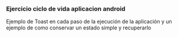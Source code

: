 ### Ejercicio ciclo de vida aplicacion android

Ejemplo de Toast en cada paso de la ejecución de la aplicación y un ejemplo de como conservar un 
estado simple y recuperarlo
